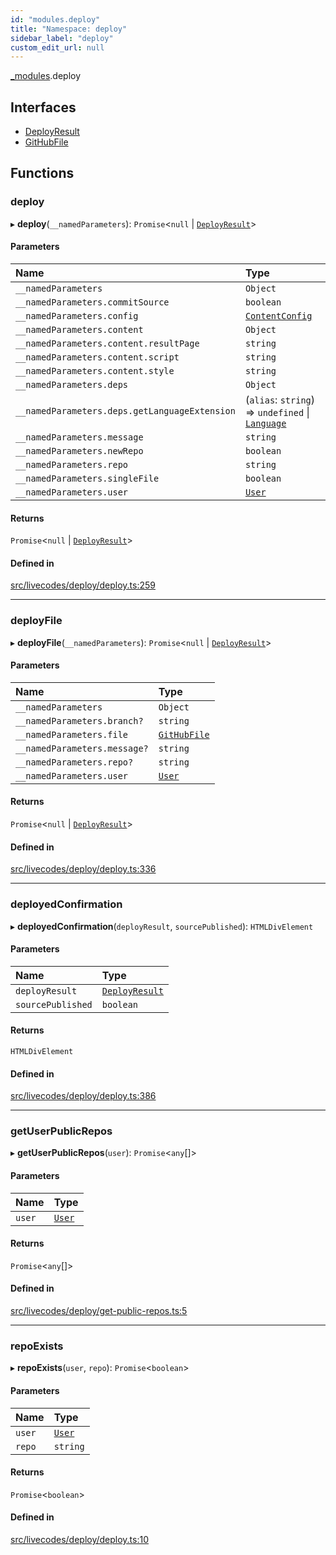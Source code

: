 ```yaml
---
id: "modules.deploy"
title: "Namespace: deploy"
sidebar_label: "deploy"
custom_edit_url: null
---
```


[_modules](../modules/modules.md).deploy

## Interfaces

- [DeployResult](../interfaces/modules.deploy.DeployResult.md)
- [GitHubFile](../interfaces/modules.deploy.GitHubFile.md)

## Functions

### deploy

▸ **deploy**(`__namedParameters`): `Promise`<``null`` \| [`DeployResult`](../interfaces/modules.deploy.DeployResult.md)\>

#### Parameters

| Name | Type |
| :------ | :------ |
| `__namedParameters` | `Object` |
| `__namedParameters.commitSource` | `boolean` |
| `__namedParameters.config` | [`ContentConfig`](../interfaces/modules.models.ContentConfig.md) |
| `__namedParameters.content` | `Object` |
| `__namedParameters.content.resultPage` | `string` |
| `__namedParameters.content.script` | `string` |
| `__namedParameters.content.style` | `string` |
| `__namedParameters.deps` | `Object` |
| `__namedParameters.deps.getLanguageExtension` | (`alias`: `string`) => `undefined` \| [`Language`](modules.models.md#language) |
| `__namedParameters.message` | `string` |
| `__namedParameters.newRepo` | `boolean` |
| `__namedParameters.repo` | `string` |
| `__namedParameters.singleFile` | `boolean` |
| `__namedParameters.user` | [`User`](../interfaces/modules.models.User.md) |

#### Returns

`Promise`<``null`` \| [`DeployResult`](../interfaces/modules.deploy.DeployResult.md)\>

#### Defined in

[src/livecodes/deploy/deploy.ts:259](https://github.com/live-codes/livecodes/blob/0b19ad3/src/livecodes/deploy/deploy.ts#L259)

___

### deployFile

▸ **deployFile**(`__namedParameters`): `Promise`<``null`` \| [`DeployResult`](../interfaces/modules.deploy.DeployResult.md)\>

#### Parameters

| Name | Type |
| :------ | :------ |
| `__namedParameters` | `Object` |
| `__namedParameters.branch?` | `string` |
| `__namedParameters.file` | [`GitHubFile`](../interfaces/modules.deploy.GitHubFile.md) |
| `__namedParameters.message?` | `string` |
| `__namedParameters.repo?` | `string` |
| `__namedParameters.user` | [`User`](../interfaces/modules.models.User.md) |

#### Returns

`Promise`<``null`` \| [`DeployResult`](../interfaces/modules.deploy.DeployResult.md)\>

#### Defined in

[src/livecodes/deploy/deploy.ts:336](https://github.com/live-codes/livecodes/blob/0b19ad3/src/livecodes/deploy/deploy.ts#L336)

___

### deployedConfirmation

▸ **deployedConfirmation**(`deployResult`, `sourcePublished`): `HTMLDivElement`

#### Parameters

| Name | Type |
| :------ | :------ |
| `deployResult` | [`DeployResult`](../interfaces/modules.deploy.DeployResult.md) |
| `sourcePublished` | `boolean` |

#### Returns

`HTMLDivElement`

#### Defined in

[src/livecodes/deploy/deploy.ts:386](https://github.com/live-codes/livecodes/blob/0b19ad3/src/livecodes/deploy/deploy.ts#L386)

___

### getUserPublicRepos

▸ **getUserPublicRepos**(`user`): `Promise`<`any`[]\>

#### Parameters

| Name | Type |
| :------ | :------ |
| `user` | [`User`](../interfaces/modules.models.User.md) |

#### Returns

`Promise`<`any`[]\>

#### Defined in

[src/livecodes/deploy/get-public-repos.ts:5](https://github.com/live-codes/livecodes/blob/0b19ad3/src/livecodes/deploy/get-public-repos.ts#L5)

___

### repoExists

▸ **repoExists**(`user`, `repo`): `Promise`<`boolean`\>

#### Parameters

| Name | Type |
| :------ | :------ |
| `user` | [`User`](../interfaces/modules.models.User.md) |
| `repo` | `string` |

#### Returns

`Promise`<`boolean`\>

#### Defined in

[src/livecodes/deploy/deploy.ts:10](https://github.com/live-codes/livecodes/blob/0b19ad3/src/livecodes/deploy/deploy.ts#L10)

